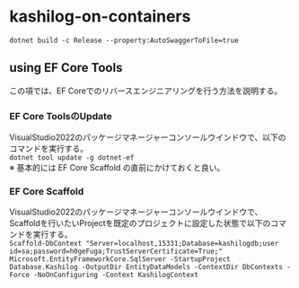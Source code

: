# kashilog-on-containers

`dotnet build -c Release --property:AutoSwaggerToFile=true`

## using EF Core Tools
この項では、EF Coreでのリバースエンジニアリングを行う方法を説明する。
### EF Core ToolsのUpdate
VisualStudio2022のパッケージマネージャーコンソールウインドウで、以下のコマンドを実行する。  
```dotnet tool update -g dotnet-ef```  
※ 基本的には EF Core Scaffold の直前にかけておくと良い。  

### EF Core Scaffold 
VisualStudio2022のパッケージマネージャーコンソールウインドウで、Scaffoldを行いたいProjectを既定のプロジェクトに設定した状態で以下のコマンドを実行する。  
```Scaffold-DbContext "Server=localhost,15331;Database=kashilogdb;user id=sa;password=h0geFuga;TrustServerCertificate=True;" Microsoft.EntityFrameworkCore.SqlServer -StartupProject Database.Kashilog -OutputDir EntityDataModels -ContextDir DbContexts -Force -NoOnConfiguring -Context KashilogContext```
